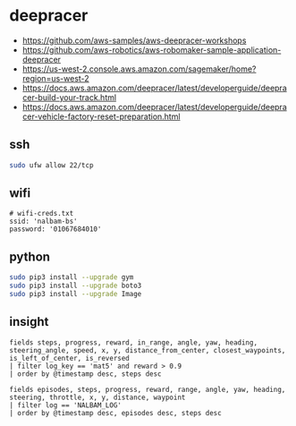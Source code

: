 # deepracer

* <https://github.com/aws-samples/aws-deepracer-workshops>
* <https://github.com/aws-robotics/aws-robomaker-sample-application-deepracer>
* <https://us-west-2.console.aws.amazon.com/sagemaker/home?region=us-west-2>
* <https://docs.aws.amazon.com/deepracer/latest/developerguide/deepracer-build-your-track.html>
* <https://docs.aws.amazon.com/deepracer/latest/developerguide/deepracer-vehicle-factory-reset-preparation.html>

## ssh

```bash
sudo ufw allow 22/tcp
```

## wifi

```
# wifi-creds.txt
ssid: 'nalbam-bs'
password: '01067684010'
```

## python

```bash
sudo pip3 install --upgrade gym
sudo pip3 install --upgrade boto3
sudo pip3 install --upgrade Image
```

## insight

```
fields steps, progress, reward, in_range, angle, yaw, heading, steering_angle, speed, x, y, distance_from_center, closest_waypoints, is_left_of_center, is_reversed
| filter log_key == 'mat5' and reward > 0.9
| order by @timestamp desc, steps desc
```

```
fields episodes, steps, progress, reward, range, angle, yaw, heading, steering, throttle, x, y, distance, waypoint
| filter log == 'NALBAM_LOG'
| order by @timestamp desc, episodes desc, steps desc
```
